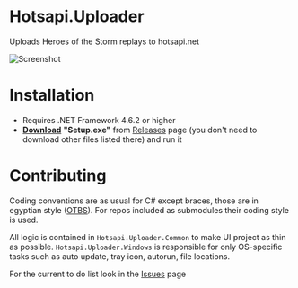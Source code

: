 # Hotsapi.Uploader

Uploads Heroes of the Storm replays to hotsapi.net

![Screenshot](http://hotsapi.net/img/uploader.png)

# Installation

* Requires .NET Framework 4.6.2 or higher
* [__Download__](https://github.com/Poma/Hotsapi.Uploader/releases) **"Setup.exe"** from [Releases](https://github.com/Poma/Hotsapi.Uploader/releases) page (you don't need to download other files listed there) and run it

# Contributing

Coding conventions are as usual for C# except braces, those are in egyptian style ([OTBS](https://en.wikipedia.org/wiki/Indent_style#1TBS)). For repos included as submodules their coding style is used.

All logic is contained in `Hotsapi.Uploader.Common` to make UI project as thin as possible. `Hotsapi.Uploader.Windows` is responsible for only OS-specific tasks such as auto update, tray icon, autorun, file locations.

For the current to do list look in the [Issues](https://github.com/poma/Hotsapi.Uploader/commits/master) page
